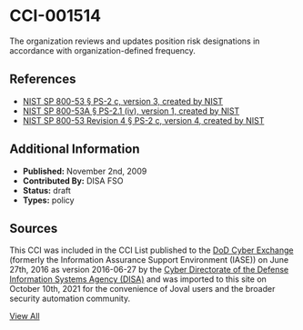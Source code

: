 # CCI-001514

The organization reviews and updates position risk designations in accordance with organization-defined frequency.

## References ##

* [NIST SP 800-53 § PS-2 c, version 3, created by NIST](http://csrc.nist.gov/publications/PubsSPs.html)
* [NIST SP 800-53A § PS-2.1 (iv), version 1, created by NIST](http://csrc.nist.gov/publications/PubsSPs.html)
* [NIST SP 800-53 Revision 4 § PS-2 c, version 4, created by NIST](http://csrc.nist.gov/publications/PubsSPs.html)


## Additional Information ##

* **Published:** November 2nd, 2009
* **Contributed By:** DISA FSO
* **Status:** draft
* **Types:** policy

## Sources ##

This CCI was included in the CCI List published to the [DoD Cyber Exchange](https://public.cyber.mil/stigs/cci/)
(formerly the Information Assurance Support Environment (IASE)) on June 27th, 2016 as version
2016-06-27 by the [Cyber Directorate of the Defense Information Systems Agency (DISA)](https://public.cyber.mil/about-cyber/)
and was imported to this site on October 10th, 2021 for the convenience of Joval users and the broader
security automation community.

[View All](../README.md)
